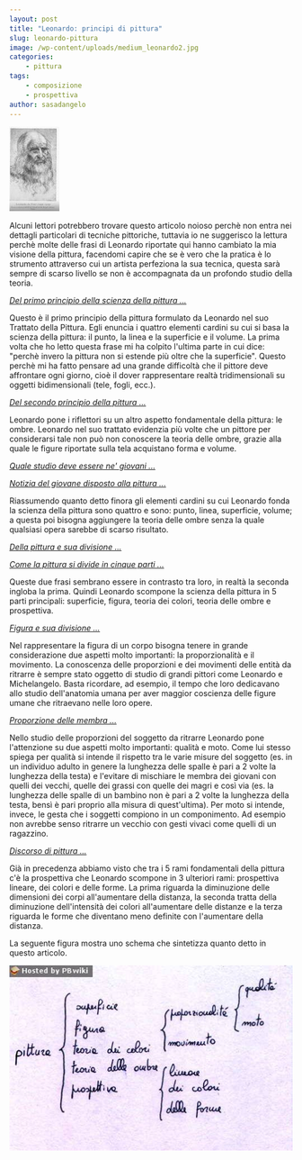 ```yaml
---
layout: post
title: "Leonardo: principi di pittura"
slug: leonardo-pittura
image: /wp-content/uploads/medium_leonardo2.jpg
categories:
    - pittura
tags:
    - composizione
    - prospettiva
author: sasadangelo
---
```


![leonardo da vinci](/wp-content/uploads/medium_leonardo2.jpg "leonardo da vinci")

Alcuni lettori potrebbero trovare questo articolo noioso perchè non entra nei dettagli particolari di tecniche pittoriche, tuttavia io ne suggerisco la lettura perchè molte delle frasi di Leonardo riportate qui hanno cambiato la mia visione della pittura, facendomi capire che se è vero che la pratica è lo strumento attraverso cui un artista perfeziona la sua tecnica, questa sarà sempre di scarso livello se non è accompagnata da un profondo studio della teoria.

[_Del primo principio della scienza della pittura ..._](https://it.wikisource.org/wiki/Trattato_della_Pittura_%28da_Vinci%29/Parte_seconda/41._Del_primo_principio_della_scienza_della_pittura)

Questo è il primo principio della pittura formulato da Leonardo nel suo Trattato della Pittura. Egli enuncia i quattro elementi cardini su cui si basa la scienza della pittura: il punto, la linea e la superficie e il volume. La prima volta che ho letto questa frase mi ha colpito l'ultima parte in cui dice: "perchè invero la pittura non si estende più oltre che la superficie". Questo perchè mi ha fatto pensare ad una grande difficoltà che il pittore deve affrontare ogni giorno, cioè il dover rappresentare realtà tridimensionali su oggetti bidimensionali (tele, fogli, ecc.).

_[Del secondo principio della pittura ...](https://it.wikisource.org/wiki/Trattato_della_Pittura_%28da_Vinci%29/Parte_seconda/43._Del_secondo_principio_della_pittura)_

Leonardo pone i riflettori su un altro aspetto fondamentale della pittura: le ombre. Leonardo nel suo trattato evidenzia più volte che un pittore per considerarsi tale non può non conoscere la teoria delle ombre, grazie alla quale le figure riportate sulla tela acquistano forma e volume.

_[Quale studio deve essere ne' giovani ...](https://it.wikisource.org/wiki/Trattato_della_Pittura_%28da_Vinci%29/Parte_seconda/46._Quale_studio_deve_essere_ne%27_giovani)_

_[Notizia del giovane disposto alla pittura ...](https://it.wikisource.org/wiki/Trattato_della_Pittura_%28da_Vinci%29/Parte_seconda/49._Notizia_del_giovane_disposto_alla_pittura)_

Riassumendo quanto detto finora gli elementi cardini su cui Leonardo fonda la scienza della pittura sono quattro e sono: punto, linea, superficie, volume; a questa poi bisogna aggiungere la teoria delle ombre senza la quale qualsiasi opera sarebbe di scarso risultato.

_[Della pittura e sua divisione ...](https://it.wikisource.org/wiki/Trattato_della_Pittura_%28da_Vinci%29/Parte_seconda/108._Della_pittura_e_sua_divisione)_

_[Come la pittura si divide in cinque parti ...](https://it.wikisource.org/wiki/Trattato_della_Pittura_%28da_Vinci%29/Parte_seconda/129._Come_la_pittura_si_divide_in_cinque_parti)_

Queste due frasi sembrano essere in contrasto tra loro, in realtà la seconda ingloba la prima. Quindi Leonardo scompone la scienza della pittura in 5 parti principali: superficie, figura, teoria dei colori, teoria delle ombre e prospettiva.

[_Figura e sua divisione ..._](https://it.wikisource.org/wiki/Trattato_della_Pittura_%28da_Vinci%29/Parte_seconda/109._Figura_e_sua_divisione)

Nel rappresentare la figura di un corpo bisogna tenere in grande considerazione due aspetti molto importanti: la proporzionalità e il movimento. La conoscenza delle proporzioni e dei movimenti delle entità da ritrarre è sempre stato oggetto di studio di grandi pittori come Leonardo e Michelangelo. Basta ricordare, ad esempio, il tempo che loro dedicavano allo studio dell'anatomia umana per aver maggior coscienza delle figure umane che ritraevano nelle loro opere.

[_Proporzione delle membra ..._](https://it.wikisource.org/wiki/Trattato_della_Pittura_%28da_Vinci%29/Parte_seconda/110._Proporzione_di_membra)

Nello studio delle proporzioni del soggetto da ritrarre Leonardo pone l'attenzione su due aspetti molto importanti: qualità e moto. Come lui stesso spiega per qualità si intende il rispetto tra le varie misure del soggetto (es. in un individuo adulto in genere la lunghezza delle spalle è pari a 2 volte la lunghezza della testa) e l'evitare di mischiare le membra dei giovani con quelli dei vecchi, quelle dei grassi con quelle dei magri e così via (es. la lunghezza delle spalle di un bambino non è pari a 2 volte la lunghezza della testa, bensì è pari proprio alla misura di quest'ultima). Per moto si intende, invece, le gesta che i soggetti compiono in un componimento. Ad esempio non avrebbe senso ritrarre un vecchio con gesti vivaci come quelli di un ragazzino.

[_Discorso di pittura ..._](https://it.wikisource.org/wiki/Trattato_della_Pittura_%28da_Vinci%29/Parte_terza_-_De%27_vari_accidenti_e_movimenti_dell%27uomo_e_proporzione_di_membra/479._Discorso_di_pittura)

Già in precedenza abbiamo visto che tra i 5 rami fondamentali della pittura c'è la prospettiva che Leonardo scompone in 3 ulteriori rami: prospettiva lineare, dei colori e delle forme. La prima riguarda la diminuzione delle dimensioni dei corpi all'aumentare della distanza, la seconda tratta della diminuzione dell'intensità dei colori all'aumentare delle distanze e la terza riguarda le forme che diventano meno definite con l'aumentare della distanza.

La seguente figura mostra uno schema che sintetizza quanto detto in questo articolo.

![principi di pittura](/wp-content/uploads/principi.jpg "principi di pittura")
